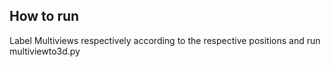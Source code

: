 ## How to run
Label Multiviews respectively according to the respective positions and run multiviewto3d.py 
